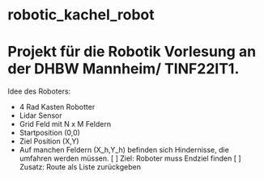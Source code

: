 # robotic_kachel_robot
# Projekt für die Robotik Vorlesung an der DHBW Mannheim/ TINF22IT1.
Idee des Roboters:

- 4 Rad Kasten Robotter
- Lidar Sensor
- Grid Feld mit N x M Feldern
- Startposition (0,0)
- Ziel Position (X,Y)
- Auf manchen Feldern (X_h,Y_h) befinden sich Hindernisse, die umfahren werden müssen.
[ ] Ziel: Roboter muss Endziel finden
[ ] Zusatz: Route als Liste zurückgeben
